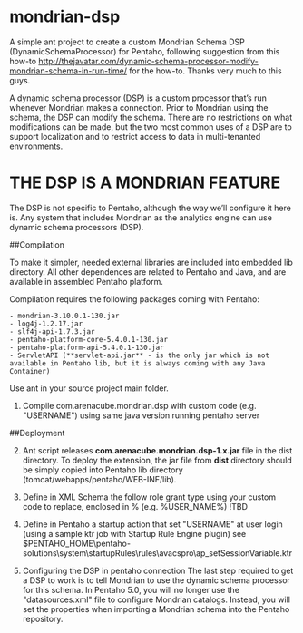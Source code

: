# mondrian-dsp
A simple ant project to create a custom Mondrian Schema DSP (DynamicSchemaProcessor) for Pentaho, following suggestion from
this how-to http://thejavatar.com/dynamic-schema-processor-modify-mondrian-schema-in-run-time/ for the how-to. Thanks very much
to this guys.

A dynamic schema processor (DSP) is a custom processor that’s run whenever Mondrian makes a connection. Prior to Mondrian using the schema, the DSP can modify the schema. 
There are no restrictions on what modifications can be made, but the two most common uses of a DSP are to support localization and to restrict access to data in multi-tenanted environments. 

THE DSP IS A MONDRIAN FEATURE 
=============================
The DSP is not specific to Pentaho, although the way we’ll configure it here is. Any system that includes Mondrian as the analytics engine can use dynamic schema processors (DSP).

##Compilation

To make it simpler, needed external libraries are included into embedded lib directory. 
All other dependences are related to Pentaho and Java, and are available in assembled Pentaho platform. 

Compilation requires the following packages coming with Pentaho: 

	- mondrian-3.10.0.1-130.jar
    - log4j-1.2.17.jar
    - slf4j-api-1.7.3.jar 
    - pentaho-platform-core-5.4.0.1-130.jar
	- pentaho-platform-api-5.4.0.1-130.jar
	- ServletAPI (**servlet-api.jar** - is the only jar which is not available in Pentaho lib, but it is always coming with any Java Container)

Use ant in your source project main folder. 

1. Compile com.arenacube.mondrian.dsp with custom code (e.g. "USERNAME") using same java version running pentaho server

##Deployment

2. Ant script releases **com.arenacube.mondrian.dsp-1.x.jar** file in the dist directory. To deploy the extension, the jar file from **dist** directory should be simply copied into Pentaho lib directory (tomcat/webapps/pentaho/WEB-INF/lib). 

3. Define in XML Schema the follow role grant type using your custom code to replace, enclosed in % (e.g. %USER_NAME%)
	!TBD
		
4. Define in Pentaho a startup action that set "USERNAME" at user login (using a sample ktr job with Startup Rule Engine plugin)
   see $PENTAHO_HOME\pentaho-solutions\system\startupRules\rules\avacspro\ap_setSessionVariable.ktr
	
5. Configuring the DSP in pentaho connection
	The last step required to get a DSP to work is to tell Mondrian to use the dynamic schema processor for this schema.
	In Pentaho 5.0, you will no longer use the "datasources.xml" file to configure Mondrian catalogs. Instead, you will set 
	the properties when importing a Mondrian schema into the Pentaho repository.

